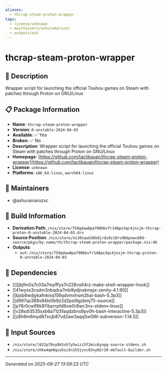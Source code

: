 ```yaml
---
aliases:
  - thcrap-steam-proton-wrapper
tags:
  - license/unknown
  - maintainers/ashuramaruzxc
  - outputs/out
---
```


# thcrap-steam-proton-wrapper

## 📝 Description

Wrapper script for launching the official Touhou games on Steam with patches through Proton on GNU/Linux

## 📋 Package Information

- **Name**: `thcrap-steam-proton-wrapper`
- **Version**: `0-unstable-2024-04-03`
- **Available**: ✅ Yes
- **Broken**: ✅ No
- **Description**: Wrapper script for launching the official Touhou games on Steam with patches through Proton on GNU/Linux
- **Homepage**: [https://github.com/tactikauan/thcrap-steam-proton-wrapper](https://github.com/tactikauan/thcrap-steam-proton-wrapper)
- **License**: `unknown`
- **Platforms**: `x86_64-linux`, `aarch64-linux`
## 👥 Maintainers

- @ashuramaruzxc


## 🔧 Build Information

- **Derivation Path**: `/nix/store/759qdaw0pa790bbvfr148px3qc4jnsjm-thcrap-proton-0-unstable-2024-04-03.drv`
- **Source Position**: `/nix/store/ns30sqxb36k8jrds8z18rv96bpnwc60d-source/pkgs/by-name/th/thcrap-steam-proton-wrapper/package.nix:46`
- **Outputs**:
  - `out`:  `/nix/store/759qdaw0pa790bbvfr148px3qc4jnsjm-thcrap-proton-0-unstable-2024-04-03`

## 🔗 Dependencies

- [[2jbjfm0s7c03a7mylffys7n228vs64rz-make-shell-wrapper-hook]]
- [[41wyss3csdm3nbqdra7mb9ydjnskmpjx-zenity-4.1.90]]
- [[bjsb6wdjykafnkixq156qdvmxhsm2bai-bash-5.3p3]]
- [[d997sp388x84bi0b9z2d2psi9gzbmj75-source]]
- [[p76r0cwlf6k97ibprrpfd8xw0r8wc3nx-stdenv-linux]]
- [[v28sdl3535sxb6a71z5faqdzbns9pv0h-bash-interactive-5.3p3]]
- [[z8h9m6myd87xcjb87vd2aw3aqq5w0l6l-subversion-1.14.5]]

## 📁 Input Sources

- `/nix/store/l622p70vy8k5sh7y5wizi5f2mic6ynpg-source-stdenv.sh`
- `/nix/store/shkw4qm9qcw5sc5n1k5jznc83ny02r39-default-builder.sh`

---
*Generated on 2025-09-27 13:09:23 UTC*
